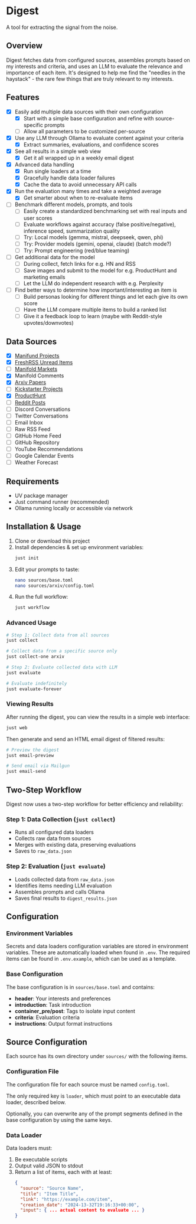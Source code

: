 # Digest

A tool for extracting the signal from the noise.

## Overview

Digest fetches data from configured sources, assembles prompts based on my interests and criteria, and uses an LLM to evaluate the relevance and importance of each item. It's designed to help me find the "needles in the haystack" - the rare few things that are truly relevant to my interests.

## Features

- [x] Easily add multiple data sources with their own configuration
  - [x] Start with a simple base configuration and refine with source-specific prompts
  - [ ] Allow all parameters to be customized per-source
- [x] Use any LLM through Ollama to evaluate content against your criteria
  - [x] Extract summaries, evaluations, and confidence scores
- [x] See all results in a simple web view
  - [x] Get it all wrapped up in a weekly email digest
- [x] Advanced data handling
  - [x] Run single loaders at a time
  - [x] Gracefully handle data loader failures
  - [x] Cache the data to avoid unnecessary API calls
- [x] Run the evaluation many times and take a weighted average
  - [x] Get smarter about when to re-evaluate items
- [ ] Benchmark different models, prompts, and tools
  - [ ] Easily create a standardized benchmarking set with real inputs and user scores
  - [ ] Evaluate workflows against accuracy (false positive/negative), inference speed, summarization quality
  - [ ] Try: Local models (gemma, mistral, deepseek, qwen, phi)
  - [ ] Try: Provider models (gemini, openai, claude) (batch mode?)
  - [ ] Try: Prompt engineering (red/blue teaming)
- [ ] Get additional data for the model
  - [ ] During collect, fetch links for e.g. HN and RSS
  - [ ] Save images and submit to the model for e.g. ProductHunt and marketing emails
  - [ ] Let the LLM do independent research with e.g. Perplexity
- [ ] Find better ways to determine how important/interesting an item is
  - [ ] Build personas looking for different things and let each give its own score
  - [ ] Have the LLM compare multiple items to build a ranked list
  - [ ] Give it a feedback loop to learn (maybe with Reddit-style upvotes/downvotes)

## Data Sources

- [x] [Manifund Projects](https://manifund.org/)
- [x] [FreshRSS Unread Items](https://github.com/FreshRSS/FreshRSS)
- [ ] [Manifold Markets](https://manifold.markets)
- [x] Manifold Comments
- [x] [Arxiv Papers](https://arxiv.org/)
- [ ] [Kickstarter Projects](https://www.kickstarter.com/)
- [x] [ProductHunt](https://www.producthunt.com/)
- [ ] [Reddit Posts](https://old.reddit.com)
- [ ] Discord Conversations
- [ ] Twitter Conversations
- [ ] Email Inbox
- [ ] Raw RSS Feed
- [ ] GitHub Home Feed
- [ ] GitHub Repository
- [ ] YouTube Recommendations
- [ ] Google Calendar Events
- [ ] Weather Forecast

## Requirements

- UV package manager
- Just command runner (recommended)
- Ollama running locally or accessible via network

## Installation & Usage

1. Clone or download this project
2. Install dependencies & set up environment variables:
   ```bash
   just init
   ```
3. Edit your prompts to taste:
   ```bash
   nano sources/base.toml
   nano sources/arxiv/config.toml
   ```
4. Run the full workflow:
   ```bash
   just workflow
   ```

### Advanced Usage

```bash
# Step 1: Collect data from all sources
just collect

# Collect data from a specific source only
just collect-one arxiv

# Step 2: Evaluate collected data with LLM
just evaluate

# Evaluate indefinitely
just evaluate-forever
```

### Viewing Results

After running the digest, you can view the results in a simple web interface:

```bash
just web
```

Then generate and send an HTML email digest of filtered results:

```bash
# Preview the digest
just email-preview

# Send email via Mailgun
just email-send
```

## Two-Step Workflow

Digest now uses a two-step workflow for better efficiency and reliability:

### Step 1: Data Collection (`just collect`)

- Runs all configured data loaders
- Collects raw data from sources
- Merges with existing data, preserving evaluations
- Saves to `raw_data.json`

### Step 2: Evaluation (`just evaluate`)

- Loads collected data from `raw_data.json`
- Identifies items needing LLM evaluation
- Assembles prompts and calls Ollama
- Saves final results to `digest_results.json`

## Configuration

### Environment Variables

Secrets and data loaders configuration variables are stored in environment variables. These are automatically loaded when found in `.env`. The required items can be found in `.env.example`, which can be used as a template.

### Base Configuration

The base configuration is in `sources/base.toml` and contains:

- **header**: Your interests and preferences
- **introduction**: Task introduction
- **container_pre/post**: Tags to isolate input content
- **criteria**: Evaluation criteria
- **instructions**: Output format instructions

## Source Configuration

Each source has its own directory under `sources/` with the following items.

### Configuration File

The configuration file for each source must be named `config.toml`.

The only required key is `loader`, which must point to an executable data loader, described below.

Optionally, you can overwrite any of the prompt segments defined in the base configuration by using the same keys.

### Data Loader

Data loaders must:
1. Be executable scripts
2. Output valid JSON to stdout
3. Return a list of items, each with at least:
   ```json
   {
     "source": "Source Name",
     "title": "Item Title",
     "link": "https://example.com/item",
     "creation_date": "2024-13-32T19:16:33+00:00",
     "input": { ... actual content to evaluate ... }
   }
   ```
